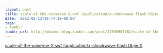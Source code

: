 ```yaml
---
layout: post
title: scale-of-the-universe-2.swf (application/x-shockwave-flash Object)
date: '2012-02-13T19:44:19-08:00'
tags:
- tumblr
tumblr_url: http://mburns-blog.tumblr.com/post/17590957181/scale-of-the-universe-2swf
---
```

<a href="http://static.flabber.net/files/scale-of-the-universe-2.swf">scale-of-the-universe-2.swf (application/x-shockwave-flash Object)</a>

